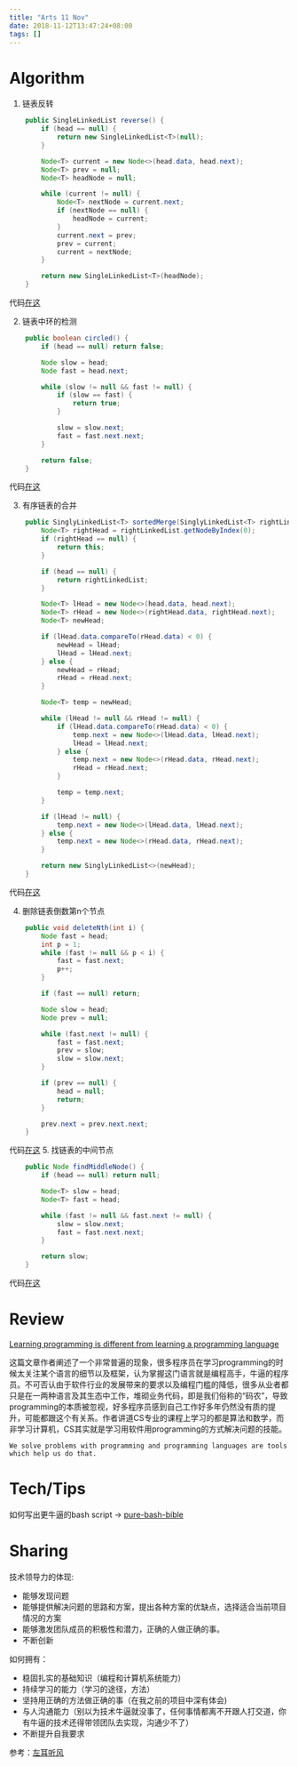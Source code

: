 ```yaml
---
title: "Arts 11 Nov"
date: 2018-11-12T13:47:24+08:00
tags: []
---
```


# Algorithm
1. 链表反转
```java
    public SingleLinkedList reverse() {
        if (head == null) {
            return new SingleLinkedList<T>(null);
        }

        Node<T> current = new Node<>(head.data, head.next);
        Node<T> prev = null;
        Node<T> headNode = null;

        while (current != null) {
            Node<T> nextNode = current.next;
            if (nextNode == null) {
                headNode = current;
            }
            current.next = prev;
            prev = current;
            current = nextNode;
        }

        return new SingleLinkedList<T>(headNode);
    }
```
代码[在这](https://github.com/liul85/algorithms/blob/master/src/main/java/Y2018/Nov/A11th/SinglyLinkedList.java#L81)

2. 链表中环的检测
```java
    public boolean circled() {
        if (head == null) return false;

        Node slow = head;
        Node fast = head.next;

        while (slow != null && fast != null) {
            if (slow == fast) {
                return true;
            }

            slow = slow.next;
            fast = fast.next.next;
        }

        return false;
    }
```
代码[在这](https://github.com/liul85/algorithms/blob/master/src/main/java/Y2018/Nov/A11th/SinglyLinkedList.java#L115)

3. 有序链表的合并
```java
    public SinglyLinkedList<T> sortedMerge(SinglyLinkedList<T> rightLinkedList) {
        Node<T> rightHead = rightLinkedList.getNodeByIndex(0);
        if (rightHead == null) {
            return this;
        }

        if (head == null) {
            return rightLinkedList;
        }

        Node<T> lHead = new Node<>(head.data, head.next);
        Node<T> rHead = new Node<>(rightHead.data, rightHead.next);
        Node<T> newHead;

        if (lHead.data.compareTo(rHead.data) < 0) {
            newHead = lHead;
            lHead = lHead.next;
        } else {
            newHead = rHead;
            rHead = rHead.next;
        }

        Node<T> temp = newHead;

        while (lHead != null && rHead != null) {
            if (lHead.data.compareTo(rHead.data) < 0) {
                temp.next = new Node<>(lHead.data, lHead.next);
                lHead = lHead.next;
            } else {
                temp.next = new Node<>(rHead.data, rHead.next);
                rHead = rHead.next;
            }

            temp = temp.next;
        }

        if (lHead != null) {
            temp.next = new Node<>(lHead.data, lHead.next);
        } else {
            temp.next = new Node<>(rHead.data, rHead.next);
        }

        return new SinglyLinkedList<>(newHead);
    }
```
代码[在这](https://github.com/liul85/algorithms/blob/master/src/main/java/Y2018/Nov/A11th/SinglyLinkedList.java#L133)

4. 删除链表倒数第n个节点
```java
    public void deleteNth(int i) {
        Node fast = head;
        int p = 1;
        while (fast != null && p < i) {
            fast = fast.next;
            p++;
        }

        if (fast == null) return;

        Node slow = head;
        Node prev = null;

        while (fast.next != null) {
            fast = fast.next;
            prev = slow;
            slow = slow.next;
        }

        if (prev == null) {
            head = null;
            return;
        }

        prev.next = prev.next.next;
    }
```
代码[在这](https://github.com/liul85/algorithms/blob/master/src/main/java/Y2018/Nov/A11th/SinglyLinkedList.java#L192)
5. 找链表的中间节点
```java
    public Node findMiddleNode() {
        if (head == null) return null;

        Node<T> slow = head;
        Node<T> fast = head;

        while (fast != null && fast.next != null) {
            slow = slow.next;
            fast = fast.next.next;
        }

        return slow;
    }
```
代码[在这](https://github.com/liul85/algorithms/blob/master/src/main/java/Y2018/Nov/A11th/SinglyLinkedList.java#L178)

# Review
[Learning programming is different from learning a programming language](https://phpocean.com/blog/article/learning-programming-is-different-from-learning-a-programming-language/80)

这篇文章作者阐述了一个非常普遍的现象，很多程序员在学习programming的时候太关注某个语言的细节以及框架，认为掌握这门语言就是编程高手，牛逼的程序员。不可否认由于软件行业的发展带来的要求以及编程门槛的降低，很多从业者都只是在一两种语言及其生态中工作，堆砌业务代码，即是我们俗称的“码农”，导致programming的本质被忽视，好多程序员感到自己工作好多年仍然没有质的提升，可能都跟这个有关系。作者讲道CS专业的课程上学习的都是算法和数学，而非学习计算机，CS其实就是学习用软件用programming的方式解决问题的技能。

`We solve problems with programming and programming languages are tools which help us do that.`



# Tech/Tips
如何写出更牛逼的bash script -> [pure-bash-bible](https://github.com/dylanaraps/pure-bash-bible)

# Sharing
技术领导力的体现:

>
* 能够发现问题
* 能够提供解决问题的思路和方案，提出各种方案的优缺点，选择适合当前项目情况的方案
* 能够激发团队成员的积极性和潜力，正确的人做正确的事。
* 不断创新

如何拥有：

>
* 稳固扎实的基础知识（编程和计算机系统能力）
* 持续学习的能力（学习的途径，方法）
* 坚持用正确的方法做正确的事（在我之前的项目中深有体会)
* 与人沟通能力（别以为技术牛逼就没事了，任何事情都离不开跟人打交道，你有牛逼的技术还得带领团队去实现，沟通少不了）
* 不断提升自我要求

参考：[左耳听风](https://time.geekbang.org/column/intro/48)